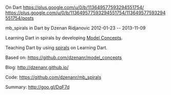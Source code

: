 On Dart
https://plus.google.com/u/0/b/113649577593294551754/
https://plus.google.com/u/0/b/113649577593294551754/113649577593294551754/posts

mb_spirals in Dart
by Dzenan Ridjanovic
2012-01-23 -- 2013-11-09

Learning Dart in spirals by developing
[Model Concepts](https://github.com/dzenanr/model_concepts).

Teaching Dart by using [spirals](https://github.com/dzenanr/mb_spirals) on Learning Dart.

Based on:
https://github.com/dzenanr/model_concepts

Blog:
http://dzenanr.github.io/

Code:
https://github.com/dzenanr/mb_spirals

Summary:
http://goo.gl/DqF7d



